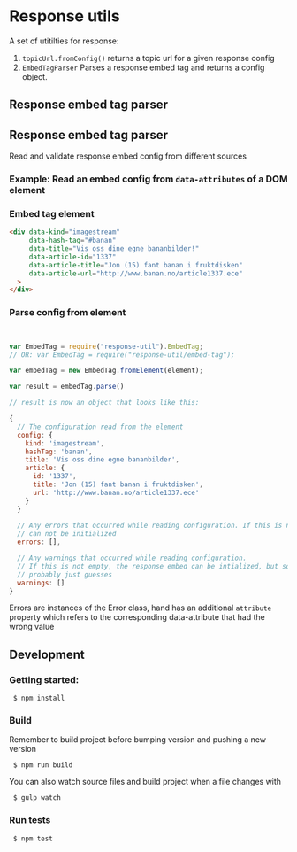 # Response utils

A set of utitilties for response:

1. `topicUrl.fromConfig()` returns a topic url for a given response config
1. `EmbedTagParser` Parses a response embed tag and returns a config object.

## Response embed tag parser


## Response embed tag parser

Read and validate response embed config from different sources

### Example: Read an embed config from `data-attributes` of a DOM element

### Embed tag element

```html
<div data-kind="imagestream"
     data-hash-tag="#banan"
     data-title="Vis oss dine egne bananbilder!"
     data-article-id="1337"
     data-article-title="Jon (15) fant banan i fruktdisken"
     data-article-url="http://www.banan.no/article1337.ece"
  >
</div>
```

### Parse config from element

```javascript


var EmbedTag = require("response-util").EmbedTag;
// OR: var EmbedTag = require("response-util/embed-tag");

var embedTag = new EmbedTag.fromElement(element);

var result = embedTag.parse()

// result is now an object that looks like this:

{
  // The configuration read from the element
  config: {
    kind: 'imagestream',
    hashTag: 'banan',
    title: 'Vis oss dine egne bananbilder',
    article: {
      id: '1337',
      title: 'Jon (15) fant banan i fruktdisken',
      url: 'http://www.banan.no/article1337.ece'
    }
  }
  
  // Any errors that occurred while reading configuration. If this is not empty, the response embed 
  // can not be initialized
  errors: [],

  // Any warnings that occurred while reading configuration.
  // If this is not empty, the response embed can be intialized, but some configuration values are 
  // probably just guesses
  warnings: []
}

```

Errors are instances of the Error class, hand has an additional `attribute` property which refers to
the corresponding data-attribute that had the wrong value


## Development

### Getting started:

     $ npm install

### Build

Remember to build project before bumping version and pushing a new version

     $ npm run build

You can also watch source files and build project when a file changes with

     $ gulp watch

### Run tests

     $ npm test
